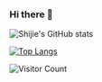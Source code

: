 ### Hi there 👋

![Shijie's GitHub stats](https://github-readme-stats.vercel.app/api?username=xu-shi-jie&show_icons=true&theme=tokyonight)

[![Top Langs](https://github-readme-stats.vercel.app/api/top-langs/?username=xu-shi-jie&layout=compact)](https://github.com/xu-shi-jie/github-readme-stats)

![Visitor Count](https://profile-counter.glitch.me/xu-shi-jie/count.svg) 

<!--
**xu-shi-jie/xu-shi-jie** is a ✨ _special_ ✨ repository because its `README.md` (this file) appears on your GitHub profile.

Here are some ideas to get you started:

- 🔭 I’m currently working on ...
- 🌱 I’m currently learning ...
- 👯 I’m looking to collaborate on ...
- 🤔 I’m looking for help with ...
- 💬 Ask me about ...
- 📫 How to reach me: ...
- 😄 Pronouns: ...
- ⚡ Fun fact: ...
-->
